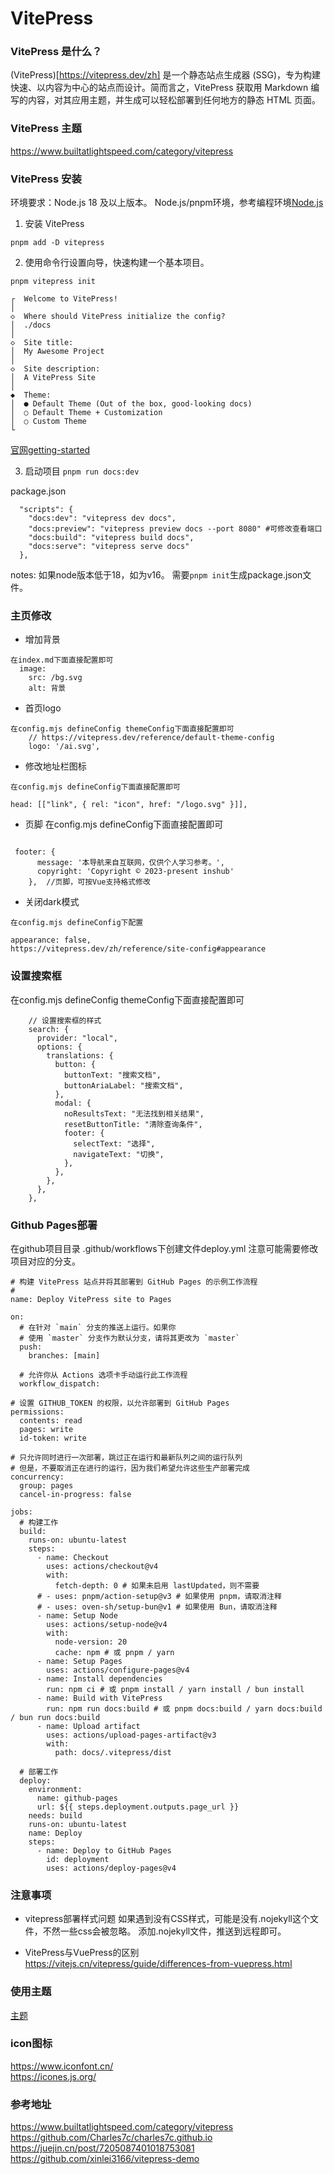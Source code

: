 # VitePress


### VitePress 是什么？
(VitePress)[https://vitepress.dev/zh] 是一个静态站点生成器 (SSG)，专为构建快速、以内容为中心的站点而设计。简而言之，VitePress 获取用 Markdown 编写的内容，对其应用主题，并生成可以轻松部署到任何地方的静态 HTML 页面。


### VitePress 主题
https://www.builtatlightspeed.com/category/vitepress

### VitePress 安装
环境要求：Node.js 18 及以上版本。
Node.js/pnpm环境，参考编程环境[Node.js](xxx)

1. 安装 VitePress 
```
pnpm add -D vitepress

```
2. 使用命令行设置向导，快速构建一个基本项目。
```
pnpm vitepress init

┌  Welcome to VitePress!
│
◇  Where should VitePress initialize the config?
│  ./docs
│
◇  Site title:
│  My Awesome Project
│
◇  Site description:
│  A VitePress Site
│
◆  Theme:
│  ● Default Theme (Out of the box, good-looking docs)
│  ○ Default Theme + Customization
│  ○ Custom Theme
└

```
[官网getting-started](https://vitepress.dev/zh/guide/getting-started)

3. 启动项目
`pnpm run docs:dev`

package.json
```
  "scripts": {
    "docs:dev": "vitepress dev docs",
    "docs:preview": "vitepress preview docs --port 8080" #可修改查看端口
    "docs:build": "vitepress build docs",
    "docs:serve": "vitepress serve docs"
  },
```

notes:
如果node版本低于18，如为v16。
需要`pnpm init`生成package.json文件。


### 主页修改

- 增加背景
```
在index.md下面直接配置即可
  image:
    src: /bg.svg
    alt: 背景
```

- 首页logo
```
在config.mjs defineConfig themeConfig下面直接配置即可
    // https://vitepress.dev/reference/default-theme-config
    logo: '/ai.svg',

```

- 修改地址栏图标
```
在config.mjs defineConfig下面直接配置即可

head: [["link", { rel: "icon", href: "/logo.svg" }]],

```

- 页脚
在config.mjs defineConfig下面直接配置即可
```

 footer: {
      message: '本导航来自互联网，仅供个人学习参考。',
      copyright: 'Copyright © 2023-present inshub'
    },  //页脚，可按Vue支持格式修改

```

- 关闭dark模式
```
在config.mjs defineConfig下配置

appearance: false,
https://vitepress.dev/zh/reference/site-config#appearance
```

### 设置搜索框
在config.mjs defineConfig themeConfig下面直接配置即可

```
	// 设置搜索框的样式
	search: {
	  provider: "local",
	  options: {
	    translations: {
	      button: {
	        buttonText: "搜索文档",
	        buttonAriaLabel: "搜索文档",
	      },
	      modal: {
	        noResultsText: "无法找到相关结果",
	        resetButtonTitle: "清除查询条件",
	        footer: {
	          selectText: "选择",
	          navigateText: "切换",
	        },
	      },
	    },
	  },
	},
 ```

### Github Pages部署
在github项目目录 .github/workflows下创建文件deploy.yml
注意可能需要修改项目对应的分支。
```
# 构建 VitePress 站点并将其部署到 GitHub Pages 的示例工作流程
#
name: Deploy VitePress site to Pages

on:
  # 在针对 `main` 分支的推送上运行。如果你
  # 使用 `master` 分支作为默认分支，请将其更改为 `master`
  push:
    branches: [main]

  # 允许你从 Actions 选项卡手动运行此工作流程
  workflow_dispatch:

# 设置 GITHUB_TOKEN 的权限，以允许部署到 GitHub Pages
permissions:
  contents: read
  pages: write
  id-token: write

# 只允许同时进行一次部署，跳过正在运行和最新队列之间的运行队列
# 但是，不要取消正在进行的运行，因为我们希望允许这些生产部署完成
concurrency:
  group: pages
  cancel-in-progress: false

jobs:
  # 构建工作
  build:
    runs-on: ubuntu-latest
    steps:
      - name: Checkout
        uses: actions/checkout@v4
        with:
          fetch-depth: 0 # 如果未启用 lastUpdated，则不需要
      # - uses: pnpm/action-setup@v3 # 如果使用 pnpm，请取消注释
      # - uses: oven-sh/setup-bun@v1 # 如果使用 Bun，请取消注释
      - name: Setup Node
        uses: actions/setup-node@v4
        with:
          node-version: 20
          cache: npm # 或 pnpm / yarn
      - name: Setup Pages
        uses: actions/configure-pages@v4
      - name: Install dependencies
        run: npm ci # 或 pnpm install / yarn install / bun install
      - name: Build with VitePress
        run: npm run docs:build # 或 pnpm docs:build / yarn docs:build / bun run docs:build
      - name: Upload artifact
        uses: actions/upload-pages-artifact@v3
        with:
          path: docs/.vitepress/dist

  # 部署工作
  deploy:
    environment:
      name: github-pages
      url: ${{ steps.deployment.outputs.page_url }}
    needs: build
    runs-on: ubuntu-latest
    name: Deploy
    steps:
      - name: Deploy to GitHub Pages
        id: deployment
        uses: actions/deploy-pages@v4

```

### 注意事项
- vitepress部署样式问题
如果遇到没有CSS样式，可能是没有.nojekyll这个文件，不然一些css会被忽略。
添加.nojekyll文件，推送到远程即可。


- VitePress与VuePress的区别
https://vitejs.cn/vitepress/guide/differences-from-vuepress.html


### 使用主题

[主题](https://www.builtatlightspeed.com/category/vitepress)


### icon图标
https://www.iconfont.cn/  <br/>
https://icones.js.org/


### 参考地址
https://www.builtatlightspeed.com/category/vitepress <br/>
https://github.com/Charles7c/charles7c.github.io <br/>
https://juejin.cn/post/7205087401018753081 <br/>
https://github.com/xinlei3166/vitepress-demo